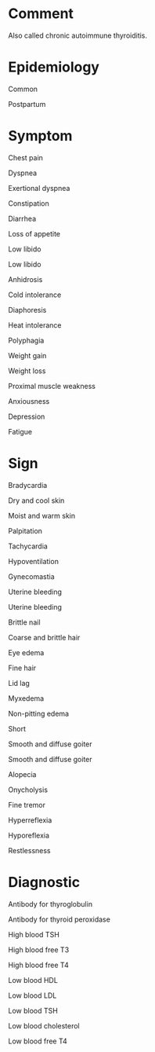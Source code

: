 # Comment

Also called chronic autoimmune thyroiditis.

# Epidemiology

Common

Postpartum

# Symptom

Chest pain

Dyspnea

Exertional dyspnea

Constipation

Diarrhea

Loss of appetite

Low libido

Low libido

Anhidrosis

Cold intolerance

Diaphoresis

Heat intolerance

Polyphagia

Weight gain

Weight loss

Proximal muscle weakness

Anxiousness

Depression

Fatigue

# Sign

Bradycardia

Dry and cool skin

Moist and warm skin

Palpitation

Tachycardia

Hypoventilation

Gynecomastia

Uterine bleeding

Uterine bleeding

Brittle nail

Coarse and brittle hair

Eye edema

Fine hair

Lid lag

Myxedema

Non-pitting edema

Short

Smooth and diffuse goiter

Smooth and diffuse goiter

Alopecia

Onycholysis

Fine tremor

Hyperreflexia

Hyporeflexia

Restlessness

# Diagnostic

Antibody for thyroglobulin

Antibody for thyroid peroxidase

High blood TSH

High blood free T3

High blood free T4

Low blood HDL

Low blood LDL

Low blood TSH

Low blood cholesterol

Low blood free T4
